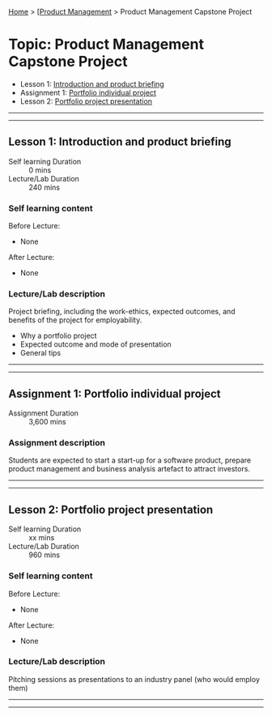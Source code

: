 [Home](../README.md) > [[Product Management](./README.md) > Product Management Capstone Project

# Topic: Product Management Capstone Project

* Lesson 1: [Introduction and product briefing](#lesson-1)
* Assignment 1: [Portfolio individual project](#assignment-1)
* Lesson 2: [Portfolio project presentation](#lesson-2)

---
---

## Lesson 1: Introduction and product briefing

<dl>
<dt>Self learning Duration</dt>
<dd>0 mins</dd>
<dt>Lecture/Lab Duration</dt>
<dd>240 mins</dd>
</dl>

### Self learning content

Before Lecture:

* None

After Lecture:

* None

### Lecture/Lab description

Project briefing, including the work-ethics, expected outcomes, and benefits of the project for employability. 

* Why a portfolio project
* Expected outcome and mode of presentation
* General tips 

---
---

## Assignment 1: Portfolio individual project

<dl>
<dt>Assignment Duration</dt>
<dd>3,600 mins</dd>
</dl>

### Assignment description

Students are expected to start a start-up for a software product, prepare product management and business analysis artefact to attract investors.

---
---

## Lesson 2: Portfolio project presentation

<dl>
<dt>Self learning Duration</dt>
<dd>xx mins</dd>
<dt>Lecture/Lab Duration</dt>
<dd>960 mins</dd>
</dl>

### Self learning content

Before Lecture:

* None

After Lecture:

* None

### Lecture/Lab description

Pitching sessions as presentations to an industry panel (who would employ them) 



---
---
